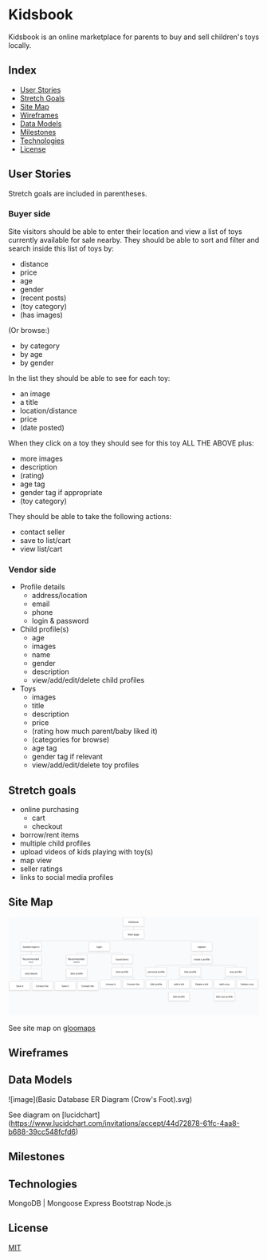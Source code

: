 # Kidsbook

Kidsbook is an online marketplace for parents to buy and sell children's toys locally.

## Index

- [User Stories](#User-Stories)
- [Stretch Goals](#Stretch-Goals)
- [Site Map](#Site-Map)
- [Wireframes](#Wireframes)
- [Data Models](#Data-Models)
- [Milestones](#Milestones)
- [Technologies](#Technologies)
- [License](#License)

## User Stories

Stretch goals are included in parentheses.

### Buyer side

Site visitors should be able to enter their location and view a list of toys currently available for sale nearby.
They should be able to sort and filter and search inside this list of toys by:
* distance
* price
* age
* gender
* (recent posts)
* (toy category)
* (has images)

(Or browse:)
* by category
* by age
* by gender

In the list they should be able to see for each toy:
* an image
* a title
* location/distance
* price
* (date posted)

When they click on a toy they should see for this toy ALL THE ABOVE plus:
* more images
* description
* (rating)
* age tag
* gender tag if appropriate
* (toy category)

They should be able to take the following actions:
* contact seller
* save to list/cart
* view list/cart

### Vendor side

* Profile details
	* address/location
	* email
	* phone
	* login & password
* Child profile(s)
	* age
	* images
	* name
	* gender
	* description
	* view/add/edit/delete child profiles
* Toys
	* images
	* title
	* description
	* price
	* (rating how much parent/baby liked it)
	* (categories for browse)
	* age tag
	* gender tag if relevant
	* view/add/edit/delete toy profiles
		
## Stretch goals

* online purchasing
	* cart
	* checkout
* borrow/rent items
* multiple child profiles
* upload videos of kids playing with toy(s)
* map view
* seller ratings
* links to social media profiles

## Site Map

![image](gloomap_1e295fa1.png)

See site map on [gloomaps](https://www.gloomaps.com/wgvkaMos6a)

## Wireframes

## Data Models

![image](Basic Database ER Diagram (Crow's Foot).svg)

See diagram on [lucidchart] (https://www.lucidchart.com/invitations/accept/44d72878-61fc-4aa8-b688-39cc548fcfd6)

## Milestones

## Technologies

MongoDB | Mongoose
Express
Bootstrap
Node.js

## License
[MIT](https://choosealicense.com/licenses/mit/)
